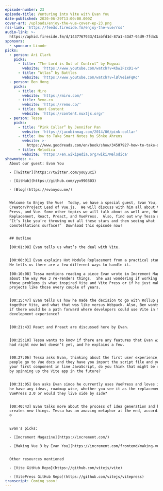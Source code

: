 ```yaml
---
episode-number: 23
episode-title: Venturing into Vite with Evan You
date-published: 2020-06-29T13:00:00.000Z
cover-art: /uploads/enjoy-the-vue-cover-ep-23.png
rss-link: 'https://feeds.fireside.fm/enjoy-the-vue/rss'
audio-link: >-
  https://aphid.fireside.fm/d/1437767933/41abfd1d-87a1-43d7-94d9-7fda3a5120e1/b17c0661-a1bb-4e18-80ba-d57e918fab7d.mp3
sponsors:
  - sponsor: Linode
picks:
  - person: Ari Clark
    picks:
      - title: “The Lord is Out of Control” by Mogwai
        website: 'https://www.youtube.com/watch?v=KbwIFzxD1-w'
      - title: “Atlas” by Battles
        website: 'https://www.youtube.com/watch?v=lBlVeieFqKc'
  - person: Ben Hong
    picks:
      - title: Miro
        website: 'https://miro.com/'
      - title: Remo.co
        website: 'https://remo.co/'
      - title: Nuxt Content
        website: 'https://content.nuxtjs.org/'
  - person: Tessa
    picks:
      - title: “Pink Collar” by Jennifer Pan
        website: 'https://jacobinmag.com/2014/06/pink-collar'
      - title: How to Take Smart Notes by Sönke Ahrens
        website: >-
          https://www.goodreads.com/en/book/show/34507927-how-to-take-smart-notes
      - title: Melodica
        website: 'https://en.wikipedia.org/wiki/Melodica'
shownotes: >-
  About our guest: Evan You

  - [Twitter](https://twitter.com/youyuxi)

  - [GitHub](https://github.com/yyx990803)

  - [Blog](https://evanyou.me/)


  Welcome to Enjoy the Vue!  Today, we have a special guest, Evan You,
  Creator/Project Lead of Vue.js.  We will discuss with him all about Vite, Vite
  Press, and Vue. Some other topics we will talk about as well are, Hot Module
  Replacement, React, Preact, and VuePress.  Also, find out why Tessa says,
  “It’s like you’re throwing out all these stars and then seeing what
  constellations surface!”  Download this episode now!


  ## Outline

  [00:01:08] Evan tells us what’s the deal with Vite. 


  [00:08:01] Evan explains Hot Module Replacement from a practical standpoint.
  He tells us there are a few different ways to handle it. 
   
  [00:10:08] Tessa mentions reading a piece Evan wrote in Increment Magazine
  about the way Vue 3 re-renders things.  She was wondering if working through
  those problems is what inspired Vite and Vite Press or if he just makes new
  projects like those every couple of years.


  [00:15:47] Evan tells us how he made the decision to go with Rollup putting
  together Vite, and what that was like versus Webpack. Also, Ben wants to know
  if there would be a path forward where developers could use Vite in their
  development experience?


  [00:21:43] React and Preact are discussed here by Evan. 


  [00:25:10] Tessa wants to know if there are any features that Evan wishes Vite
  had right now but doesn’t yet, and he explains a few. 


  [00:27:06] Tessa asks Evan, thinking about the first user experience, when
  people go to Vue docs and they have you import the script file and you make
  your first component in line JavaScript, do you think that might be replaced
  by spinning up the Vite app in the future?


  [00:31:05] Ben asks Evan since he currently uses VuePress and loves it, does
  he have any ideas, roadmap wise, whether you see it as the replacement as a
  VuePress 2.0 or would they live side by side?


  [00:40:43] Evan talks more about the process of idea generation and how he
  creates new things. Tessa has an amazing metaphor at the end, according to Ari
  ☺


  Evan's picks:

  - [Increment Magazine](https://increment.com/)

  - [Making Vue 3 by Evan You](https://increment.com/frontend/making-vue-3/)


  Other resources mentioned

  - [Vite GitHub Repo](https://github.com/vitejs/vite)

  - [VitePress GitHub Repo](https://github.com/vitejs/vitepress)
transcript: Coming soon!
---
```


